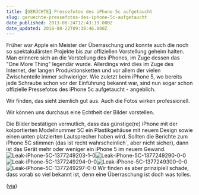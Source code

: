 ```yaml
---
title: [GERÜCHTE] Pressefotos des iPhone 5c aufgetaucht
slug: geruechte-pressefotos-des-iphone-5c-aufgetaucht
date_published: 2013-08-24T12:43:19.000Z
date_updated: 2018-08-22T09:38:46.000Z
---
```


Früher war Apple ein Meister der Überraschung und konnte auch die noch so spektakulärsten Projekte bis zur offiziellen Vorstellung geheim halten. Man erinnere sich an die Vorstellung des iPhones, im Zuge dessen das "One More Thing" legendär wurde. Allerdings wird dies im Zuge des Internet, der langen Produktionsketten und vor allem der vielen Zwischenteile immer schwieriger. Wie zuletzt beim iPhone 5, wo bereits jede Schraube schon vor der Einführung bekannt war, sind nun sogar schon offizielle Pressefotos des iPhone 5c aufgetaucht - angeblich. 

Wir finden, das sieht ziemlich gut aus. Auch die Fotos wirken professionell.

Wir können uns durchaus eine Echtheit der Bilder vorstellen.

Die Bilder bestätigen vermutlich, dass das günstige(re) iPhone mit der kolportierten Modellnummer 5C ein Plastikgehäuse mit neuem Design sowie einen unten platzierten Lautsprecher haben wird. Sollten die Berichte zum iPhone 5C stimmen (das ist recht wahrscheinlich´, aber nicht sicher), dann ist das Gerät mehr oder weniger ein iPhone 5 im neuem Gewand.
![Leak-iPhone-5C-1377249203-1-0](//picdump.thafaker.de/2013/08/Leak-iPhone-5C-1377249203-1-0-580x350.jpg)![Leak-iPhone-5C-1377249290-0-0](//picdump.thafaker.de/2013/08/Leak-iPhone-5C-1377249290-0-0.jpg)![Leak-iPhone-5C-1377249294-0-0](//picdump.thafaker.de/2013/08/Leak-iPhone-5C-1377249294-0-0.jpg)![Leak-iPhone-5C-1377249300-0-0](//picdump.thafaker.de/2013/08/Leak-iPhone-5C-1377249300-0-0.jpg)![Leak-iPhone-5C-1377249297-0-0](//picdump.thafaker.de/2013/08/Leak-iPhone-5C-1377249297-0-0.jpg)
Wir finden es aber prinzipiell schade, dass vorab so viel bekannt ist, denn eine Überraschung ist doch was tolles.

([via](http://winfuture.de/news,77574.html))
